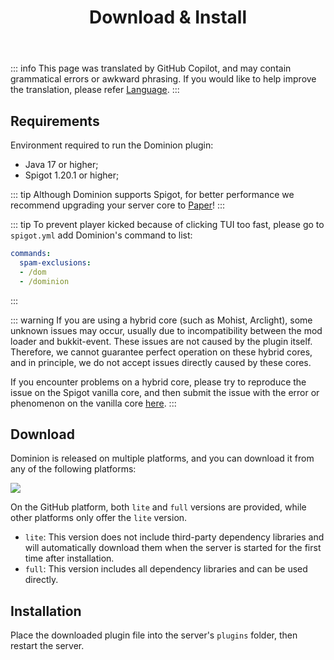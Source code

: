 ﻿---
title: Download & Install
createTime: 2025/02/24 14:47:33
permalink: /en/doc/owner/install/
---

::: info
This page was translated by GitHub Copilot, and may contain grammatical errors or awkward phrasing.
If you would like to help improve the translation, please refer [Language](/en/doc/owner/config-ref/languages/).
:::

## Requirements

Environment required to run the Dominion plugin:

- Java 17 or higher;
- Spigot 1.20.1 or higher;

::: tip
Although Dominion supports Spigot, for better performance we recommend upgrading your server core
to [Paper](https://papermc.io/software/paper)!
:::

::: tip
To prevent player kicked because of clicking TUI too fast, please go to `spigot.yml` add Dominion's command to list:

```yaml
commands:
  spam-exclusions:
  - /dom
  - /dominion
```
:::

::: warning
If you are using a hybrid core (such as Mohist, Arclight), some unknown issues may occur, usually due to incompatibility
between the mod loader and bukkit-event.
These issues are not caused by the plugin itself.
Therefore, we cannot guarantee perfect operation on these hybrid cores, and in principle, we do not accept issues
directly caused by these cores.

If you encounter problems on a hybrid core, please try to reproduce the issue on the Spigot
vanilla core, and then submit the issue with the error or phenomenon on the vanilla
core [here](https://github.com/LunaDeerMC/Dominion/issues).
:::

## Download

Dominion is released on multiple platforms, and you can download it from any of the following platforms:

![](https://img.shields.io/github/v/release/LunaDeerMC/Dominion?label=Latest-Version&color=0aa344)

<CardGrid>

<LinkCard icon="https://github.githubassets.com/assets/GitHub-Mark-ea2971cee799.png" title="GitHub" href="https://github.com/LunaDeerMC/Dominion/releases/latest" />

<LinkCard icon="https://hangar.papermc.io/_nuxt/hangar-logo.DNKyJEtq.svg" title="Hangar" href="https://hangar.papermc.io/zhangyuheng/Dominion" />

<LinkCard icon="https://avatars.githubusercontent.com/u/67560307?s=200&v=4" title="Modrinth" href="https://modrinth.com/plugin/zhangyuheng-dominion" />

<LinkCard icon="https://static.spigotmc.org/img/spigot.png" title="Spigot" href="https://www.spigotmc.org/resources/dominion.119514/" />

</CardGrid>

On the GitHub platform, both `lite` and `full` versions are provided, while other platforms only offer the `lite`
version.

- `lite`: This version does not include third-party dependency libraries and will automatically download them when the
  server is started for the first time after installation.
- `full`: This version includes all dependency libraries and can be used directly.

## Installation

Place the downloaded plugin file into the server's `plugins` folder, then restart the server.



